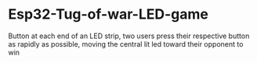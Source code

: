 # Esp32-Tug-of-war-LED-game
Button at each end of an LED strip, two users press their respective button as rapidly as possible, moving the central lit led toward their opponent to win
